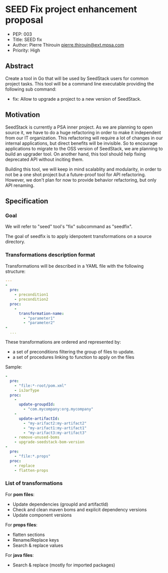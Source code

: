# SEED Fix project enhancement proposal

* PEP: 003
* Title: SEED fix
* Author: Pierre Thirouin <pierre.thirouin@ext.mpsa.com>
* Priority: High

## Abstract

Create a tool in Go that will be used by SeedStack users for
common project tasks. This tool will be a command line executable
providing the following sub command:

 - fix: Allow to upgrade a project to a new version of SeedStack.

## Motivation

SeedStack is currently a PSA inner project. As we are planning to open
source it, we have to do a huge refactoring in order to make it
independent from our IT organization. This refactoring will require a
lot of changes in our internal applications, but direct benefits
will be invisible. So to encourage applications to migrate to the OSS
version of SeedStack, we are planning to build an upgrader tool. On
another hand, this tool should help fixing deprecated API without
inciting them.

Building this tool, we will keep in mind scalablity and modularity, in order to
not be a one shot project but a future-proof tool for API refactoring.
However, we don't plan for now to provide behavior refactoring, but
only API renaming.

## Specification

### Goal

We will refer to "seed" tool's "fix" subcommand as "seedfix".

The goal of seedfix is to apply idenpotent transformations on a source
directory.

### Transformations description format

Transformations will be described in a YAML file with the following
structure:

```yaml
---
- 
  pre:
    - precondition1
    - precondition2
  proc:
    -
      transformation-name:
        - "parameter1"
        - "parameter2"
-
  ...
```

These transformations are ordered and represented by:

 - a set of preconditions filtering the group of files to update.
 - a set of procedures linking to function to apply on the files

Sample:

```yaml
- 
  pre: 
    - "file:*-root/pom.xml"
    - isJarType
  proc: 
    - 
      update-groupdId: 
        - "com.mycompany:org.mycompany"
    - 
      update-artifactId: 
        - "my-arifact2:my-artifact2"
        - "my-arifact1:my-artifact1"
        - "my-arifact3:my-artifact3"
    - remove-unused-boms
    - upgrade-seedstack-bom-version
- 
  pre: 
    - "file:*.props"
  proc: 
    - replace
    - flatten-props
```

### List of transformations

For **pom files**:
 - Update dependencies (groupId and artifactId)
 - Check and clean maven boms and explicit dependency versions
 - Update component versions

For **props files**:
 - flatten sections
 - Rename/Replace keys
 - Search & replace values

For **java files**:
 - Search & replace (mostly for imported packages)
